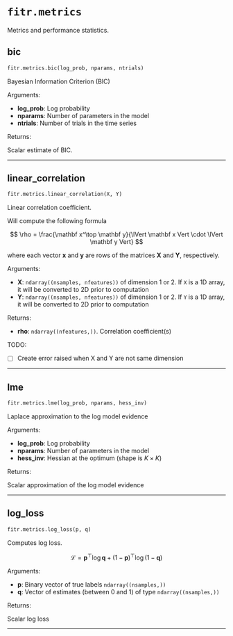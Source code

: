 # `fitr.metrics`

Metrics and performance statistics.



## bic

```python
fitr.metrics.bic(log_prob, nparams, ntrials)
```

Bayesian Information Criterion (BIC)

Arguments:

- **log_prob**: Log probability
- **nparams**: Number of parameters in the model
- **ntrials**: Number of trials in the time series

Returns:

Scalar estimate of BIC.

---



## linear_correlation

```python
fitr.metrics.linear_correlation(X, Y)
```

Linear correlation coefficient.

Will compute the following formula

$$
\rho = \frac{\mathbf x^\top \mathbf y}{\lVert \mathbf x Vert \cdot \lVert \mathbf y Vert}
$$

where each vector $\mathbf x$ and $\mathbf y$ are rows of the matrices $\mathbf X$ and $\mathbf Y$, respectively.

Arguments:

- **X**: `ndarray((nsamples, nfeatures))` of dimension 1 or 2. If `X` is a 1D array, it will be converted to 2D prior to computation
- **Y**: `ndarray((nsamples, nfeatures))` of dimension 1 or 2. If `Y` is a 1D array, it will be converted to 2D prior to computation

Returns:

- **rho**: `ndarray((nfeatures,))`. Correlation coefficient(s)

TODO:

- [ ] Create error raised when X and Y are not same dimension

---



## lme

```python
fitr.metrics.lme(log_prob, nparams, hess_inv)
```

Laplace approximation to the log model evidence

Arguments:

- **log_prob**: Log probability
- **nparams**: Number of parameters in the model
- **hess_inv**: Hessian at the optimum (shape is $K \times K$)

Returns:

Scalar approximation of the log model evidence

---



## log_loss

```python
fitr.metrics.log_loss(p, q)
```

Computes log loss.

$$
\mathcal L = \mathbf p^\top \log \mathbf q + (1-\mathbf p)^\top \log (1 - \mathbf q)
$$

Arguments:

- **p**: Binary vector of true labels `ndarray((nsamples,))`
- **q**: Vector of estimates (between 0 and 1) of type `ndarray((nsamples,))`

Returns:

Scalar log loss

---


